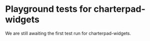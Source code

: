 # Playground tests for charterpad-widgets
We are still awaiting the first test run for charterpad-widgets.
